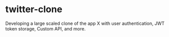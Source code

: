# twitter-clone
Developing a large scaled clone of the app X with user authentication, JWT token storage, Custom API, and more.
